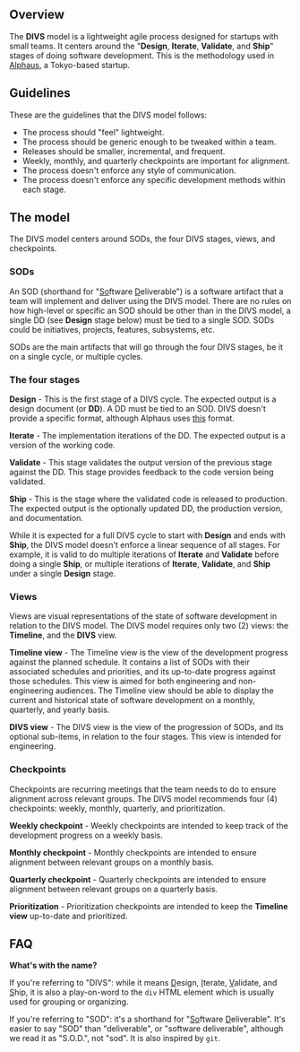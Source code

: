 ## Overview

The **DIVS** model is a lightweight agile process designed for startups with small teams. It centers around the "**Design**, **Iterate**, **Validate**, and **Ship**" stages of doing software development. This is the methodology used in [Alphaus](https://www.linkedin.com/company/alphaus/), a Tokyo-based startup.

## Guidelines

These are the guidelines that the DIVS model follows:

* The process should "feel" lightweight.
* The process should be generic enough to be tweaked within a team.
* Releases should be smaller, incremental, and frequent.
* Weekly, monthly, and quarterly checkpoints are important for alignment.
* The process doesn't enforce any style of communication.
* The process doesn't enforce any specific development methods within each stage.

## The model

The DIVS model centers around SODs, the four DIVS stages, views, and checkpoints.

### SODs

An SOD (shorthand for "<ins>So</ins>ftware <ins>D</ins>eliverable") is a software artifact that a team will implement and deliver using the DIVS model. There are no rules on how high-level or specific an SOD should be other than in the DIVS model, a single DD (see **Design** stage below) must be tied to a single SOD. SODs could be initiatives, projects, features, subsystems, etc.

SODs are the main artifacts that will go through the four DIVS stages, be it on a single cycle, or multiple cycles.

### The four stages

**Design** - This is the first stage of a DIVS cycle. The expected output is a design document (or **DD**). A DD must be tied to an SOD. DIVS doesn't provide a specific format, although Alphaus uses [this](https://github.com/alphauslabs/dd-fmt) format.

**Iterate** - The implementation iterations of the DD. The expected output is a version of the working code.

**Validate** - This stage validates the output version of the previous stage against the DD. This stage provides feedback to the code version being validated.

**Ship** - This is the stage where the validated code is released to production. The expected output is the optionally updated DD, the production version, and documentation.

While it is expected for a full DIVS cycle to start with **Design** and ends with **Ship**, the DIVS model doesn't enforce a linear sequence of all stages. For example, it is valid to do multiple iterations of **Iterate** and **Validate** before doing a single **Ship**, or multiple iterations of **Iterate**, **Validate**, and **Ship** under a single **Design** stage.

### Views

Views are visual representations of the state of software development in relation to the DIVS model. The DIVS model requires only two (2) views: the **Timeline**, and the **DIVS** view.

**Timeline view** - The Timeline view is the view of the development progress against the planned schedule. It contains a list of SODs with their associated schedules and priorities, and its up-to-date progress against those schedules. This view is aimed for both engineering and non-engineering audiences. The Timeline view should be able to display the current and historical state of software development on a monthly, quarterly, and yearly basis.

**DIVS view** - The DIVS view is the view of the progression of SODs, and its optional sub-items, in relation to the four stages. This view is intended for engineering.

### Checkpoints

Checkpoints are recurring meetings that the team needs to do to ensure alignment across relevant groups. The DIVS model recommends four (4) checkpoints: weekly, monthly, quarterly, and prioritization.

**Weekly checkpoint** - Weekly checkpoints are intended to keep track of the development progress on a weekly basis.

**Monthly checkpoint** - Monthly checkpoints are intended to ensure alignment between relevant groups on a monthly basis.

**Quarterly checkpoint** - Quarterly checkpoints are intended to ensure alignment between relevant groups on a quarterly basis.

**Prioritization** - Prioritization checkpoints are intended to keep the **Timeline view** up-to-date and prioritized.

## FAQ

**What's with the name?**

If you're referring to "DIVS": while it means <ins>D</ins>esign, <ins>I</ins>terate, <ins>V</ins>alidate, and <ins>S</ins>hip, it is also a play-on-word to the `div` HTML element which is usually used for grouping or organizing.

If you're referring to "SOD": it's a shorthand for "<ins>So</ins>ftware <ins>D</ins>eliverable". It's easier to say "SOD" than "deliverable", or "software deliverable", although we read it as "S.O.D.", not "sod". It is also inspired by `git`.
